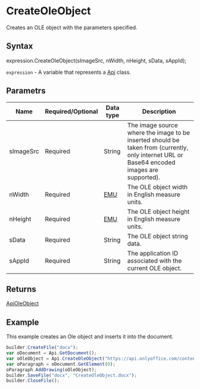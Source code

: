 # CreateOleObject

Creates an OLE object with the parameters specified.

## Syntax

expression.CreateOleObject(sImageSrc, nWidth, nHeight, sData, sAppId);

`expression` - A variable that represents a [Api](../Api.md) class.

## Parametrs

| **Name** | **Required/Optional** | **Data type** | **Description** |
| ------------- | ------------- | ------------- | ------------- |
| sImageSrc | Required | String | The image source where the image to be inserted should be taken from (currently, only internet URL or Base64 encoded images are supported). |
| nWidth | Required | [EMU](../../../Enumerations/Emu.md) | The OLE object width in English measure units. |
| nHeight | Required | [EMU](../../../Enumerations/Emu.md) | The OLE object height in English measure units. |
| sData | Required | String | The OLE object string data. |
| sAppId | Required | String | The application ID associated with the current OLE object. |

## Returns

[ApiOleObject](../../ApiOleObject/ApiOleObject.md)

## Example

This example creates an Ole object and inserts it into the document.

```javascript
builder.CreateFile("docx");
var oDocument = Api.GetDocument();
var oOleObject = Api.CreateOleObject("https://api.onlyoffice.com/content/img/docbuilder/examples/ole-object-image.png", 130 * 36000, 90 * 36000, "https://youtu.be/SKGz4pmnpgY", "asc.{38E022EA-AD92-45FC-B22B-49DF39746DB4}");
var oParagraph = oDocument.GetElement(0);
oParagraph.AddDrawing(oOleObject);
builder.SaveFile("docx", "CreateOleObject.docx");
builder.CloseFile();
```
